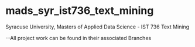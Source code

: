 # mads_syr_ist736_text_mining
Syracuse University, Masters of Applied Data Science - IST 736 Text Mining

--All project work can be found in their associated Branches